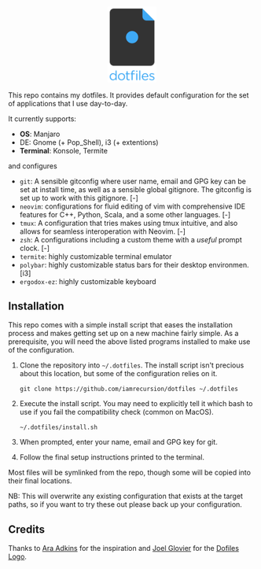 <p align="center">
   <img src="https://github.com/Christovis/dotfiles/blob/master/dotfiles-logo-stacked.png" alt="dotfiles stacked logo" width="100">
</p>

This repo contains my dotfiles. It provides default configuration for the set of
applications that I use day-to-day.

It currently supports:
- **OS**: Manjaro
- DE: Gnome (+ Pop_Shell), i3 (+ extentions)
- **Terminal**: Konsole, Termite

and configures
- `git`: A sensible gitconfig where user name, email and GPG key can be set at
  install time, as well as a sensible global gitignore. The gitconfig is set up
  to work with this gitignore. [-]
- `neovim`: configurations for fluid editing of vim with comprehensive IDE features for C++, Python, Scala, and a some other languages. [-]
- `tmux`: A configuration that tries makes using tmux intuitive, and also allows
  for seamless interoperation with Neovim. [-]
- `zsh`: A configurations including a custom theme with a _useful_ prompt clock. [-]
- `termite`:  highly customizable terminal emulator
- `polybar`:  highly customizable status bars for their desktop environmen. [i3]
- `ergodox-ez`:  highly customizable keyboard

## Installation
This repo comes with a simple install script that eases the installation process
and makes getting set up on a new machine fairly simple. As a prerequisite, you
will need the above listed programs installed to make use of the configuration.

1. Clone the repository into `~/.dotfiles`. The install script isn't precious
   about this location, but some of the configuration relies on it.

   ```
   git clone https://github.com/iamrecursion/dotfiles ~/.dotfiles
   ```
2. Execute the install script. You may need to explicitly tell it which bash to
   use if you fail the compatibility check (common on MacOS).

   ```
   ~/.dotfiles/install.sh
   ```

3. When prompted, enter your name, email and GPG key for git.
4. Follow the final setup instructions printed to the terminal.

Most files will be symlinked from the repo, though some will be copied into
their final locations.

NB: This will overwrite any existing configuration that exists at the target
paths, so if you want to try these out please back up your configuration.

## Credits
Thanks to [Ara Adkins](https://github.com/iamrecursion) for the inspiration and [Joel Glovier](https://github.com/jglovier) for the [Dofiles Logo](https://github.com/jglovier/dotfiles-log\o).
